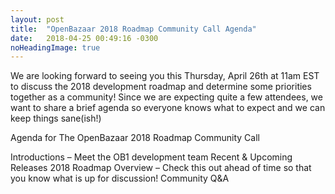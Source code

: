 ```yaml
---
layout: post
title:  "OpenBazaar 2018 Roadmap Community Call Agenda"
date:   2018-04-25 00:49:16 -0300
noHeadingImage: true
---
```

We are looking forward to seeing you this Thursday, April 26th at 11am EST to discuss the 2018 development roadmap and determine some priorities together as a community! Since we are expecting quite a few attendees, we want to share a brief agenda so everyone knows what to expect and we can keep things sane(ish!)

Agenda for The OpenBazaar 2018 Roadmap Community Call

Introductions – Meet the OB1 development team
Recent & Upcoming Releases
2018 Roadmap Overview – Check this out ahead of time so that you know what is up for discussion!
Community Q&A